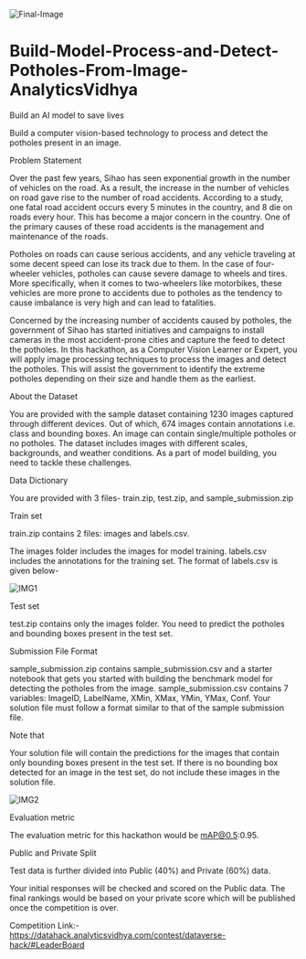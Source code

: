 ![Final-Image](https://user-images.githubusercontent.com/84449238/206859865-340ce021-c890-4947-b7ce-e99bdc396b6f.jpg)

# Build-Model-Process-and-Detect-Potholes-From-Image-AnalyticsVidhya

Build an AI model to save lives


Build a computer vision-based technology to process and detect the potholes present in an image.



Problem Statement


Over the past few years, Sihao has seen exponential growth in the number of vehicles on the road. As a  result, the increase in the number of vehicles on road gave rise to the number of road accidents. According to a study, one fatal road accident occurs every 5 minutes in the country, and 8 die on roads every hour. This has become a major concern in the country. One of the primary causes of these road accidents is the management and maintenance of the roads.


Potholes on roads can cause serious accidents, and any vehicle traveling at some decent speed can lose its track due to them. In the case of four-wheeler vehicles, potholes can cause severe damage to wheels and tires. More specifically, when it comes to two-wheelers like motorbikes, these vehicles are more prone to accidents due to potholes as the tendency to cause imbalance is very high and can lead to fatalities.


Concerned by the increasing number of accidents caused by potholes, the government of Sihao has started initiatives and campaigns to install cameras in the most accident-prone cities and capture the feed to detect the potholes. In this hackathon, as a Computer Vision Learner or Expert, you will apply image processing techniques to process the images and detect the potholes. This will assist the government to identify the extreme potholes depending on their size and handle them as the earliest.



About the Dataset


You are provided with the sample dataset containing 1230 images captured through different devices. Out of which, 674 images contain annotations i.e. class and bounding boxes. An image can contain single/multiple potholes or no potholes. The dataset includes images with different scales, backgrounds, and weather conditions. As a part of model building, you need to tackle these challenges.



Data Dictionary


You are provided with 3 files- train.zip, test.zip, and sample_submission.zip



Train set


train.zip contains 2 files: images and labels.csv.

The images folder includes the images for model training.
labels.csv includes the annotations for the training set. The format of labels.csv is given below-

![IMG1](https://user-images.githubusercontent.com/84449238/206859341-57eb2805-67e8-4efa-a71d-2f754041a800.JPG)

Test set


test.zip contains only the images folder. You need to predict the potholes and bounding boxes present in the test set.




Submission File Format 


sample_submission.zip contains sample_submission.csv and a starter notebook that gets you started with building the benchmark model for detecting the potholes from the image. sample_submission.csv contains 7 variables: ImageID, LabelName, XMin, XMax, YMin, YMax, Conf. Your solution file must follow a format similar to that of the sample submission file.


Note that

Your solution file will contain the predictions for the images that contain only bounding boxes present in the test set.
If there is no bounding box detected for an image in the test set, do not include these images in the solution file.

![IMG2](https://user-images.githubusercontent.com/84449238/206859356-a38c85ec-b76e-4a5a-8511-05cffc71c11e.JPG)


Evaluation metric


The evaluation metric for this hackathon would be mAP@0.5:0.95. 



Public and Private Split


Test data is further divided into Public (40%) and Private (60%) data.


Your initial responses will be checked and scored on the Public data. The final rankings would be based on your private score which will be published once the competition is over.

Competition Link:- https://datahack.analyticsvidhya.com/contest/dataverse-hack/#LeaderBoard 
